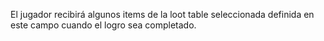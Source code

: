 El jugador recibirá algunos items de la loot table seleccionada definida en este campo
cuando el logro sea completado.